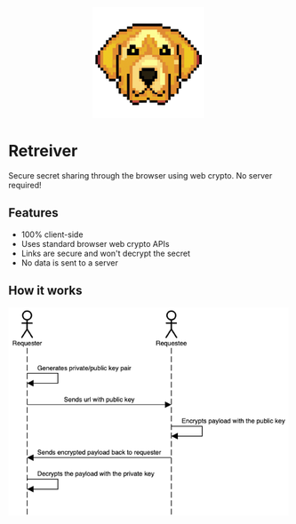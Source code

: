 <p align="center">
  <img src="https://raw.githubusercontent.com/Corgea/retriever/main/img/logo.png">
</p>

# Retreiver
Secure secret sharing through the browser using web crypto. No server required!

## Features
* 100% client-side
* Uses standard browser web crypto APIs
* Links are secure and won't decrypt the secret
* No data is sent to a server

## How it works
![How retriever works](https://github.com/Corgea/retriever/blob/main/img/encryption_flow.png?raw=true)
